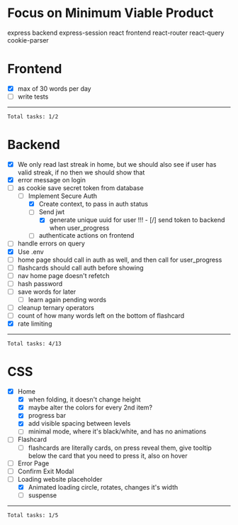 # Focus on Minimum Viable Product
express backend
express-session
react frontend
react-router
react-query
cookie-parser

# Frontend
- [x] max of 30 words per day
- [ ] write tests
---
`Total tasks: 1/2`

# Backend
- [x] We only read last streak in home, but we should also see
    if user has valid streak, if no then we should show that
- [x] error message on login
- [ ] as cookie save secret token from database
    - [ ] Implement Secure Auth
        - [x] Create context, to pass in auth status
        - [ ] Send jwt
            - [x] generate unique uuid for user
            !!! - [/] send token to backend when user_progress
        - [ ] authenticate actions on frontend
- [ ] handle errors on query
- [x] Use .env
- [ ] home page should call in auth as well, and then call for user_progress
- [ ] flashcards should call auth before showing
- [ ] nav home page doesn't refetch
- [ ] hash password
- [ ] save words for later
    - [ ] learn again pending words
- [ ] cleanup ternary operators
- [ ] count of how many words left on the bottom of flashcard
- [x] rate limiting
---
`Total tasks: 4/13`

# CSS
- [x] Home
    - [x] when folding, it doesn't change height
    - [x] maybe alter the colors for every 2nd item?
    - [x] progress bar
    - [x] add visible spacing between levels
    - [ ] minimal mode, where it's black/white, and has no animations
- [ ] Flashcard
    - [ ] flashcards are literally cards, on press reveal them, give tooltip below the card that you need to press it, also on hover
- [ ] Error Page
- [ ] Confirm Exit Modal
- [ ] Loading website placeholder
    - [x] Animated loading circle, rotates, changes it's width
    - [ ] suspense
---
`Total tasks: 1/5`
